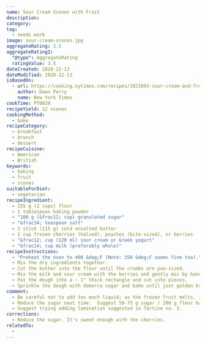 ```yaml
---
name: Sour Cream Scones with Fruit
description:
category:
tag:
  - needs work
image: sour-cream-scones.jpg
aggregateRating: 3.5
aggregateRating2:
  "@type": AggregateRating
  ratingValue: 3.5
dateCreated: 2020-12-13
dateModified: 2020-12-13
isBasedOn:
  - url: https://cooking.nytimes.com/recipes/1021093-sour-cream-and-fruit-scones
    author: Dawn Perry
    name: New York Times
cookTime: PT0020
recipeYield: 12 scones
cookingMethod:
  - bake
recipeCategory:
  - breakfast
  - brunch
  - dessert
recipeCuisine:
  - American
  - British
keywords:
  - baking
  - fruit
  - scones
suitableForDiet:
  - vegetarian
recipeIngredient:
  - 255 g (2 cups) flour
  - 1 tablespoon baking powder
  - "100 g (&frac12; cup) granulated sugar"
  - "&frac34; teaspoon salt"
  - 1 stick (115 g) cold unsalted butter
  - 1 cup frozen cherries (halved), peaches (bite-sized), or berries
  - "&frac12; cup (120 ml) sour cream or Greek yogurt"
  - "&frac14; cup milk (preferably whole)"
recipeInstructions:
  - "Preheat the oven to 400 &deg;F (Note: 350 &deg;F seems fine too)."
  - Mix the dry ingredients together.
  - Cut the butter into the flour until the crumbs are pea-sized.
  - Mix the milk and sour cream with the berries and gently mix by hand until you have a shaggy dough.  Be careful not to overmix.  It may be necessary to add a bit more milk, but be careful not to add too much moisture, since the frozen fruit will give off liquid as it warms up.
  - Pat the dough into a ~ 1" thick rectangle and cut into pieces.
  - Sprinkle the dough with demerra sugar and bake until just golden brown around the edges.
comment:
  - Be careful not to add too much liquid; as the frozen fruit melts, it adds moisture, turning the dough sticky. The result is an unpleasant chew to the edges of the dough.
  - Reduce the sugar next time.  Suggest 50-75 g sugar / 200 g flour based on [Judy Rodgers Scones]() and [Tartine Buttermilk Scones]()
  - Suggest trying adding lamination suggested in Tartine no. 3.
corrections:
  - Reduce the sugar. It's sweet enough with the cherries.
relatedTo:
  -
---
```

